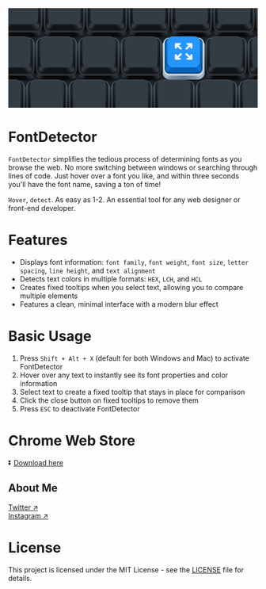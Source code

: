 <img src="https://github.com/zanwei/FontDetector/blob/1ae48641f2638daed31582ffd5b05c3fab949f2f/thumbnail.png" alt="" style="max-width: 100%; height: auto;">

# FontDetector

`FontDetector` simplifies the tedious process of determining fonts as you browse the web. No more switching between windows or searching through lines of code. Just hover over a font you like, and within three seconds you'll have the font name, saving a ton of time!

`Hover`, `detect`. As easy as 1-2. An essential tool for any web designer or front-end developer.

# Features

- Displays font information: `font family`, `font weight`, `font size`, `letter spacing`, `line height`, and `text alignment`
- Detects text colors in multiple formats: `HEX`, `LCH`, and `HCL`
- Creates fixed tooltips when you select text, allowing you to compare multiple elements
- Features a clean, minimal interface with a modern blur effect

# Basic Usage 

1. Press `Shift + Alt + X` (default for both Windows and Mac) to activate FontDetector
2. Hover over any text to instantly see its font properties and color information
3. Select text to create a fixed tooltip that stays in place for comparison
4. Click the close button on fixed tooltips to remove them
5. Press `ESC` to deactivate FontDetector

# Chrome Web Store

⏬ <a href="https://chrome.google.com/webstore/detail/fontdetector/jphgedmdokkhlllaibcbndaccmdcckfe" target="_blank">Download here</a>

## About Me

<a href="https://twitter.com/zanweiguo" target="_blank">Twitter ↗︎</a>
<br>
<a href="https://www.instagram.com/zanwei.guo/" target="_blank">Instagram ↗︎</a>

# License

This project is licensed under the MIT License - see the [LICENSE](LICENSE) file for details.
